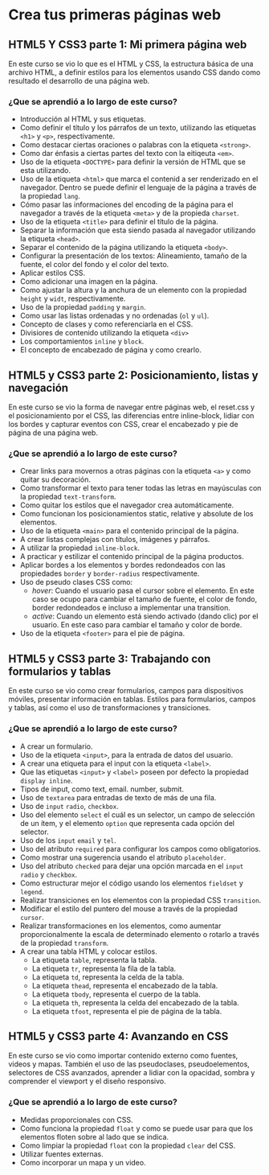 # Crea tus primeras páginas web
## HTML5 Y CSS3 parte 1: Mi primera página web

En este curso se vio lo que es el HTML y CSS, la estructura básica de una archivo HTML, a definir estilos para los elementos usando CSS dando como resultado el desarrollo de una página web.

### ¿Que se aprendió a lo largo de este curso?

* Introducción al HTML y sus etiquetas.
* Como definir el título y los párrafos de un texto, utilizando las etiquetas `<h1>` y `<p>`, respectivamente.
* Como destacar ciertas oraciones o palabras con la etiqueta `<strong>`.
* Como dar énfasis a ciertas partes del texto con la eitiqeuta `<em>`.
* Uso de la etiqueta `<DOCTYPE>` para definir la versión de HTML que se esta utilizando.
* Uso de la etiqueta `<html>` que marca el contenid a ser renderizado en el navegador. Dentro se puede definir el lenguaje de la página a través de la propiedad `lang`.
* Cómo pasar las informaciones del encoding de la página para el navegador a través de la etiqueta `<meta>` y de la propieda `charset`.
* Uso de la etiqueta `<title>` para definir el título de la página.
* Separar la información que esta siendo pasada al navegador utilizando la etiqueta `<head>`.
* Separar el contenido de la página utilizando la etiqueta `<body>`.
* Configurar la presentación de los textos: Alineamiento, tamaño de la fuente, el color del fondo y el color del texto.
* Aplicar estilos CSS.
* Como adicionar una imagen en la página.
* Como ajustar la altura y la anchura de un elemento con la propiedad `height` y `widt`, respectivamente.
* Uso de la propiedad `padding` y `margin`.
* Como usar las listas ordenadas y no ordenadas (`ol` y `ul`).
* Concepto de clases y como referenciarla en el CSS.
* Divisiores de contenido utilizando la etiqueta `<div>`
* Los comportamientos `inline` y `block`.
* El concepto de encabezado de página y como crearlo.

## HTML5 y CSS3 parte 2: Posicionamiento, listas y navegación
En este curso se vio la forma de navegar entre páginas web, el reset.css y el posicionamiento por el CSS, las diferencias entre inline-block, lidiar con los bordes y capturar eventos con CSS, crear el encabezado y pie de página de una página web.

### ¿Que se aprendió a lo largo de este curso?
* Crear links para movernos a otras páginas con la etiqueta `<a>` y como quitar su decoración.
* Como transformar el texto para tener todas las letras en mayúsculas con la propiedad `text-transform`.
* Como quitar los estilos que el navegador crea automáticamente.
* Como funcionan los posicionamientos static, relative y absolute de los elementos.
* Uso de la etiqueta `<main>` para el contenido principal de la página.
* A crear listas complejas con títulos, imágenes y párrafos.
* A utilizar la propiedad `inline-block`.
* A practicar y estilizar el contenido principal de la página productos.
* Aplicar bordes a los elementos y bordes redondeados con las propiedades `border` y `border-radius` respectivamente.
* Uso de pseudo clases CSS como:
  * *hover*: Cuando el usuario pasa el cursor sobre el elemento. En este caso se ocupo para cambiar el tamaño de fuente, el color de fondo, border redondeados e incluso a implementar una transition.
  * *active*: Cuando un elemento está siendo activado (dando clic) por el usuario. En este caso para cambiar el tamaño y color de borde.
* Uso de la etiqueta `<footer>` para el pie de página.

## HTML5 y CSS3 parte 3: Trabajando con formularios y tablas
En este curso se vio como crear formularios, campos para dispositivos móviles, presentar información en tablas. Estilos para formularios, campos y tablas, así como el uso de transformaciones y transiciones.

### ¿Que se aprendió a lo largo de este curso?
* A crear un formulario.
* Uso de la etiqueta `<input>`, para la entrada de datos del usuario.
* A crear una etiqueta para el input con la etiqueta `<label>`.
* Que las etiquetas `<input>` y `<label>` poseen por defecto la propiedad `display inline`.
* Tipos de input, como text, email. number, submit.
* Uso de `textarea` para entradas de texto de más de una fila.
* Uso de `input` `radio`, `checkbox`.
* Uso del elemento `select` el cuál es un selector, un campo de selección de un ítem, y el elemento `option` que representa cada opción del selector.
* Uso de los `input` `email` y `tel`.
* Uso del atributo `required` para configurar los campos como obligatorios.
* Como mostrar una sugerencia usando el atributo `placeholder`.
* Uso del atributo `checked` para dejar una opción marcada en el `input` `radio` y `checkbox`.
* Como estructurar mejor el código usando los elementos `fieldset` y `legend`.
* Realizar transiciones en los elementos con la propiedad CSS `transition`.
* Modificar el estilo del puntero del mouse a través de la propiedad `cursor`.
* Realizar transformaciones en los elementos, como aumentar proporcionalmente la escala de determinado elemento o rotarlo a través de la propiedad `transform`.
* A crear una tabla HTML y colocar estilos.
  * La etiqueta `table`, representa la tabla.
  * La etiqueta `tr`, representa la fila de la tabla.
  * La etiqueta `td`, representa la celda de la tabla.
  * La etiqueta `thead`, representa el encabezado de la tabla.
  * La etiqueta `tbody`, representa el cuerpo de la tabla.
  * La etiqueta `th`, representa la celda del encabezado de la tabla.
  * La etiqueta `tfoot`, representa el pie de página de la tabla.

## HTML5 y CSS3 parte 4: Avanzando en CSS
En este curso se vio como importar contenido externo como fuentes, videos y mapas. También el uso de las pseudoclases, pseudoelementos, selectores de CSS avanzados, aprender a lidiar con la opacidad, sombra y comprender el viewport y el diseño responsivo.

### ¿Que se aprendió a lo largo de este curso?
* Medidas proporcionales con CSS.
* Como funciona la propiedad `float` y como se puede usar para que los elementos floten sobre al lado que se indica.
* Como limpiar la propiedad `float` con la propiedad `clear` del CSS.
* Utilizar fuentes externas.
* Como incorporar un mapa y un video.